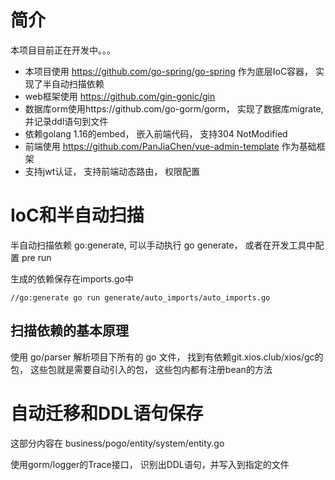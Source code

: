 # 简介

本项目目前正在开发中。。。

- 本项目使用 https://github.com/go-spring/go-spring 作为底层IoC容器， 实现了半自动扫描依赖
- web框架使用 https://github.com/gin-gonic/gin
- 数据库orm使用https://github.com/go-gorm/gorm， 实现了数据库migrate, 并记录ddl语句到文件
- 依赖golang 1.16的embed， 嵌入前端代码， 支持304 NotModified
- 前端使用 https://github.com/PanJiaChen/vue-admin-template 作为基础框架
- 支持jwt认证， 支持前端动态路由， 权限配置



# IoC和半自动扫描

半自动扫描依赖 go:generate, 可以手动执行 go generate， 或者在开发工具中配置 pre run

生成的依赖保存在imports.go中

```
//go:generate go run generate/auto_imports/auto_imports.go
```

## 扫描依赖的基本原理

使用 go/parser 解析项目下所有的 go 文件， 找到有依赖git.xios.club/xios/gc的包， 这些包就是需要自动引入的包， 这些包内都有注册bean的方法

# 自动迁移和DDL语句保存

这部分内容在 business/pogo/entity/system/entity.go

使用gorm/logger的Trace接口， 识别出DDL语句，并写入到指定的文件